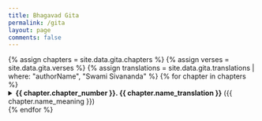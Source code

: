 ```yaml
---
title: Bhagavad Gita
permalink: /gita
layout: page
comments: false
---
```


<div class="chapters-list">
  {% assign chapters = site.data.gita.chapters %} {% assign verses = site.data.gita.verses
  %} {% assign translations = site.data.gita.translations | where: "authorName",
  "Swami Sivananda" %} {% for chapter in chapters %}
  <details class="chapter-dropdown">
    <summary>
      <strong
        >{{ chapter.chapter_number }}. {{ chapter.name_translation }}</strong
      >
      ({{ chapter.name_meaning }})
    </summary>
    <div class="chapter-summary">
      <p>{{ chapter.chapter_summary }}</p>
    </div>

    <ul class="verses-list">
      {% for verse in verses %} {% if verse.chapter_id == chapter.id %} {%
      assign trans = translations | where: "verse_id", verse.id | first %} {% if
      trans %}
      <li>Verse {{ verse.verse_number }}: {{ trans.description }}</li>
      {% endif %} {% endif %} {% endfor %}
    </ul>

  </details>
  {% endfor %}
</div>
